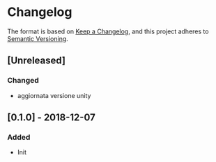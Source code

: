 # Changelog
The format is based on [Keep a Changelog](https://keepachangelog.com),
and this project adheres to [Semantic Versioning](https://semver.org).

## [Unreleased]
### Changed
- aggiornata versione unity

## [0.1.0] - 2018-12-07
### Added
- Init
